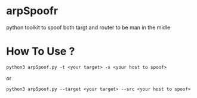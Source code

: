 # arpSpoofr

python toolkit to spoof both targt and router to be man in the midle

# How To Use ?

```
python3 arpSpoof.py -t <your target> -s <your host to spoof> 
```
or

```
python3 arpSpoof.py --target <your target> --src <your host to spoof> 
```

